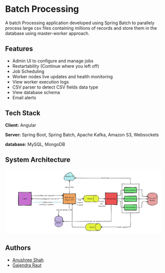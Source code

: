 
# Batch Processing

A batch Processing application developed using Spring Batch to  parallely process large csv files containing millions of records and store them in the database using master-worker approach.




## Features
- Admin UI to configure and manage jobs
- Restartability (Continue where you left off)
- Job Scheduling
- Worker nodes live updates and health monitoring
- View worker execution logs
- CSV parser to detect CSV fields data type
- View database schema
- Email alerts

## Tech Stack

**Client:** Angular

**Server:** Spring Boot, Spring Batch,  Apache Kafka, Amazon S3, Websockets

**database:** MySQL, MongoDB


## System Architecture

![System Architecture](Images/SystemArchitecture.png)


## Authors

- [Anushree Shah](https://github.com/anushreeshah2405)
- [Gajendra Raut](https://github.com/Gajendra18)
